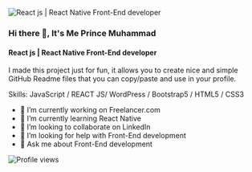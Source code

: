 ![React js | React Native Front-End developer]( https://media-exp1.licdn.com/dms/image/C5616AQF37NIv6Co7ow/profile-displaybackgroundimage-shrink_350_1400/0/1640882393268?e=2147483647&v=beta&t=4z27hCQAurVEy5rVfv8zpDwXJ2CYiVwCxsxRHPHSLZ0)
### Hi there 👋, It's Me Prince Muhammad

#### React js | React Native Front-End developer

I made this project just for fun, it allows you to create nice and simple GitHub Readme files that you can copy/paste and use in your profile.

Skills: JavaScript / REACT JS/ WordPress / Bootstrap5 / HTML5 / CSS3

- 🔭 I’m currently working on Freelancer.com 
- 🌱 I’m currently learning React Native 
- 👯 I’m looking to collaborate on LinkedIn 
- 🤔 I’m looking for help with Front-End development 
- 💬 Ask me about Front-End development 



![Profile views](https://gpvc.arturio.dev/prince-muhammad)  
